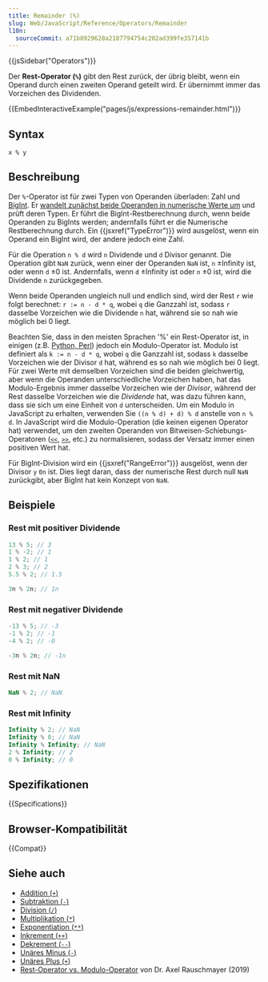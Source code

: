 ```yaml
---
title: Remainder (%)
slug: Web/JavaScript/Reference/Operators/Remainder
l10n:
  sourceCommit: a71b8929628a2187794754c202ad399fe357141b
---
```


{{jsSidebar("Operators")}}

Der **Rest-Operator (`%`)** gibt den Rest zurück, der übrig bleibt, wenn ein Operand durch einen zweiten Operand geteilt wird. Er übernimmt immer das Vorzeichen des Dividenden.

{{EmbedInteractiveExample("pages/js/expressions-remainder.html")}}

## Syntax

```js-nolint
x % y
```

## Beschreibung

Der `%`-Operator ist für zwei Typen von Operanden überladen: Zahl und [BigInt](/de/docs/Web/JavaScript/Reference/Global_Objects/BigInt). Er [wandelt zunächst beide Operanden in numerische Werte um](/de/docs/Web/JavaScript/Data_structures#numeric_coercion) und prüft deren Typen. Er führt die BigInt-Restberechnung durch, wenn beide Operanden zu BigInts werden; andernfalls führt er die Numerische Restberechnung durch. Ein {{jsxref("TypeError")}} wird ausgelöst, wenn ein Operand ein BigInt wird, der andere jedoch eine Zahl.

Für die Operation `n % d` wird `n` Dividende und `d` Divisor genannt. Die Operation gibt `NaN` zurück, wenn einer der Operanden `NaN` ist, `n` ±Infinity ist, oder wenn `d` ±0 ist. Andernfalls, wenn `d` ±Infinity ist oder `n` ±0 ist, wird die Dividende `n` zurückgegeben.

Wenn beide Operanden ungleich null und endlich sind, wird der Rest `r` wie folgt berechnet: `r := n - d * q`, wobei `q` die Ganzzahl ist, sodass `r` dasselbe Vorzeichen wie die Dividende `n` hat, während sie so nah wie möglich bei 0 liegt.

Beachten Sie, dass in den meisten Sprachen '%' ein Rest-Operator ist, in einigen (z.B. [Python, Perl](https://en.wikipedia.org/wiki/Modulo_operation#In_programming_languages)) jedoch ein Modulo-Operator ist. Modulo ist definiert als `k := n - d * q`, wobei `q` die Ganzzahl ist, sodass `k` dasselbe Vorzeichen wie der Divisor `d` hat, während es so nah wie möglich bei 0 liegt. Für zwei Werte mit demselben Vorzeichen sind die beiden gleichwertig, aber wenn die Operanden unterschiedliche Vorzeichen haben, hat das Modulo-Ergebnis immer dasselbe Vorzeichen wie der _Divisor_, während der Rest dasselbe Vorzeichen wie die _Dividende_ hat, was dazu führen kann, dass sie sich um eine Einheit von `d` unterscheiden. Um ein Modulo in JavaScript zu erhalten, verwenden Sie `((n % d) + d) % d` anstelle von `n % d`. In JavaScript wird die Modulo-Operation (die keinen eigenen Operator hat) verwendet, um den zweiten Operanden von Bitweisen-Schiebungs-Operatoren ([`<<`](/de/docs/Web/JavaScript/Reference/Operators/Left_shift), [`>>`](/de/docs/Web/JavaScript/Reference/Operators/Right_shift), etc.) zu normalisieren, sodass der Versatz immer einen positiven Wert hat.

Für BigInt-Division wird ein {{jsxref("RangeError")}} ausgelöst, wenn der Divisor `y` `0n` ist. Dies liegt daran, dass der numerische Rest durch null `NaN` zurückgibt, aber BigInt hat kein Konzept von `NaN`.

## Beispiele

### Rest mit positiver Dividende

```js
13 % 5; // 3
1 % -2; // 1
1 % 2; // 1
2 % 3; // 2
5.5 % 2; // 1.5

3n % 2n; // 1n
```

### Rest mit negativer Dividende

```js
-13 % 5; // -3
-1 % 2; // -1
-4 % 2; // -0

-3n % 2n; // -1n
```

### Rest mit NaN

```js
NaN % 2; // NaN
```

### Rest mit Infinity

```js
Infinity % 2; // NaN
Infinity % 0; // NaN
Infinity % Infinity; // NaN
2 % Infinity; // 2
0 % Infinity; // 0
```

## Spezifikationen

{{Specifications}}

## Browser-Kompatibilität

{{Compat}}

## Siehe auch

- [Addition (`+`)](/de/docs/Web/JavaScript/Reference/Operators/Addition)
- [Subtraktion (`-`)](/de/docs/Web/JavaScript/Reference/Operators/Subtraction)
- [Division (`/`)](/de/docs/Web/JavaScript/Reference/Operators/Division)
- [Multiplikation (`*`)](/de/docs/Web/JavaScript/Reference/Operators/Multiplication)
- [Exponentiation (`**`)](/de/docs/Web/JavaScript/Reference/Operators/Exponentiation)
- [Inkrement (`++`)](/de/docs/Web/JavaScript/Reference/Operators/Increment)
- [Dekrement (`--`)](/de/docs/Web/JavaScript/Reference/Operators/Decrement)
- [Unäres Minus (`-`)](/de/docs/Web/JavaScript/Reference/Operators/Unary_negation)
- [Unäres Plus (`+`)](/de/docs/Web/JavaScript/Reference/Operators/Unary_plus)
- [Rest-Operator vs. Modulo-Operator](https://2ality.com/2019/08/remainder-vs-modulo.html) von Dr. Axel Rauschmayer (2019)

